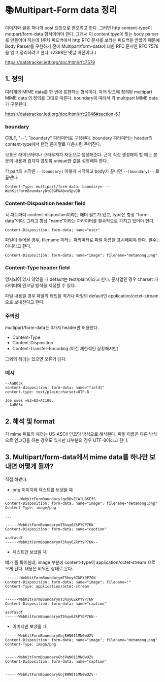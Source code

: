 # 📚Multipart-Form data 정리 

이미지와 글을 하나의 post 요청으로 받으려고 한다. 그러면 http content-type이 mutpart/form-data 형식이어야 한다. 
그래서 이 content tpye에 맞는 body parser를 만들어야 하는데 1주차 피드백에서 http RFC 문서를 보라는 피드백을 
받았기 때문에 Body Parser를 구현하기 전에 Multipart/form-data에 대한 RFC 문서인 RFC 7578을 읽고 정리하려고 한다. (2388은 옛날 버전이다.) 

https://datatracker.ietf.org/doc/html/rfc7578

## 1. 정의

여러개의 MIME data를 한 번에 표현하는 형식이다. 
아래 링크에 정의된 multipart MIME data 의 정의를 그대로 따른다. boundary에 따라서 각 multipart MIME data가 구분된다.

https://datatracker.ietf.org/doc/html/rfc2046#section-5.1

### boundary 
CRLF, "--", "boundary" 파라미터로 구성된다. boundary 파라미터는 header의 content-type에서 랜덤 문자열로 다음처럼 주어진다. 

보통은 라이브러리나 브라우저가 자동으로 생성해준다. 근데 직접 생성해야 할 때는 본문의 내용과 겹치지 않도록 unique한 값을 설정해야 한다. 

각 part의 시작은 `--[boundary]` 이렇게 시작하고 body가 끝나면 `--[boundary]--` 로 끝낸다.

```text
Content-Type: multipart/form-data; boundary=----WebKitFormBoundarybtO3GPNA8vu5pv3B
```

### Content-Disposition header field
각 파트마다 content-disposition이라는 헤더 필드가 있고, type은 항상 "form-data"이다. 그리고 항상 "name"이라는 파라미터를
필수적으로 가지고 있어야 한다. 
```text
Content-Disposition: form-data; name="user"
```

파일이 들어올 경우, filename 이라는 파리미터로 파일 이름을 표시해줘야 한다. 필수는 아니라고 한다. 
```text
Content-Disposition: form-data; name="image"; filename="metamong.png"
```

### Content-Type header field
명시되어 있지 않았을 때 default는 text/plain이라고 한다. 문자열인 경우 charset 파라미터에 인코딩 방식을 지정할 수 있다. 

파일 내용일 경우 파일의 타입을 적거나 파일의 default인 application/octet-stream 으로 보내진다고 한다. 

### 주의점
multipart/form-data는 3가지 header만 허용한다. 
- Content-Type
- Content-Disposition
- Content-Transfer-Encoding (이건 제한적인 상황에서만)

그외의 헤더는 있으면 오류가 난다. 

### 예시 
```text
--AaB03x
content-disposition: form-data; name="field1"
content-type: text/plain;charset=UTF-8

Joe owes =E2=82=AC100.
--AaB03x
```

## 2. 해석 및 format
각 mime 파트의 헤더는 US-ASCII 인코딩 방식으로 해석된다. 파일 이름은 다른 방식으로 인코딩을 하는 경우도 있지만 대부분의 경우 UTF-8이라고 한다. 

## 3. Multipart/form-data에서 mime data를 하나만 보내면 어떻게 될까?
직접 해봤다.
- png 이미지와 텍스트를 보냈을 떄
```text
 ------WebKitFormBoundaryJqeB8vZCAlU8KEfS
Content-Disposition: form-data; name="image"; filename="metamong.png"
Content-Type: image/png

...

------WebKitFormBoundarymT5huy6ZkPY9P76N
Content-Disposition: form-data; name="caption"

asdfasdf
------WebKitFormBoundarymT5huy6ZkPY9P76N--
```

- 텍스트만 보냈을 때  

얘가 좀 특이한데, image 부분에 content-type이 application/octet-stream 으로 오게 된다. 내용은 비워진 상태로 온다. 
```text
 ------WebKitFormBoundarymT5huy6ZkPY9P76N
Content-Disposition: form-data; name="image"; filename=""
Content-Type: application/octet-stream


------WebKitFormBoundarymT5huy6ZkPY9P76N
Content-Disposition: form-data; name="caption"

asdfasdf
------WebKitFormBoundarymT5huy6ZkPY9P76N--
```

- 이미지만 보냈을 때
```text
------WebKitFormBoundaryGbjRHN011MN0wUZV
Content-Disposition: form-data; name="image"; filename="metamong.png"
Content-Type: image/png


------WebKitFormBoundaryGbjRHN011MN0wUZV
Content-Disposition: form-data; name="caption"


------WebKitFormBoundaryGbjRHN011MN0wUZV--
```







